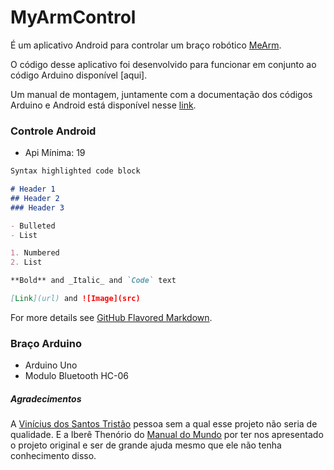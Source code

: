 # MyArmControl

É um aplicativo Android para controlar um braço robótico [MeArm](https://www.thingiverse.com/thing:360108).

O código desse aplicativo foi desenvolvido para funcionar em conjunto ao código Arduino disponível [aqui].

Um manual de montagem, juntamente com a documentação dos códigos Arduino e Android está disponível nesse [link](https://docs.google.com/document/d/1SM2s_RbJJKrVaOVhVrdfuc5U5ly0ctsMEbnxV05YBCI/edit?usp=sharing).

### Controle Android

- Api Mínima: 19

```markdown
Syntax highlighted code block

# Header 1
## Header 2
### Header 3

- Bulleted
- List

1. Numbered
2. List

**Bold** and _Italic_ and `Code` text

[Link](url) and ![Image](src)
```

For more details see [GitHub Flavored Markdown](https://guides.github.com/features/mastering-markdown/).

### Braço Arduino

- Arduino Uno
- Modulo Bluetooth HC-06

##### Agradecimentos
A [Vinícius dos Santos Tristão](https://github.com/viniciustristao) pessoa sem a qual esse projeto não seria de qualidade. E a Iberê Thenório do [Manual do Mundo](https://www.youtube.com/user/iberethenorio/) por ter nos apresentado o projeto original e ser de grande ajuda mesmo que ele não tenha conhecimento disso. 
